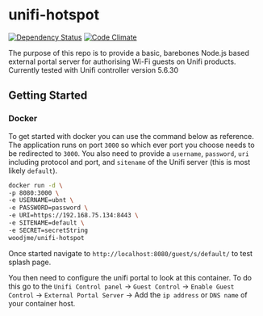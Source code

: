 # unifi-hotspot

[![Dependency Status](https://david-dm.org/voor/unifi-hotspot.svg)](https://david-dm.org/voor/unifi-hotspot)
[![Code Climate](https://codeclimate.com/github/voor/unifi-hotspot/badges/gpa.svg)](https://codeclimate.com/github/voor/unifi-hotspot)

The purpose of this repo is to provide a basic, barebones Node.js based external portal server for authorising Wi-Fi guests on Unifi products.
Currently tested with Unifi controller version 5.6.30

## Getting Started

### Docker

To get started with docker you can use the command below as reference. The application runs on port `3000` so which ever port you choose needs to be redirected to `3000`. You also need to provide a `username`, `password`, `uri` including protocol and port, and `sitename` of the Unifi server (this is most likely `default`).

```bash
docker run -d \
-p 8080:3000 \
-e USERNAME=ubnt \
-e PASSWORD=password \
-e URI=https://192.168.75.134:8443 \
-e SITENAME=default \
-e SECRET=secretString
woodjme/unifi-hotspot
```

Once started navigate to `http://localhost:8080/guest/s/default/` to test splash page.

You then need to configure the unifi portal to look at this container. To do this go to the `Unifi Control panel` -> `Guest Control` -> `Enable Guest Control` -> `External Portal Server` -> Add the `ip address` or `DNS name` of your container host.
